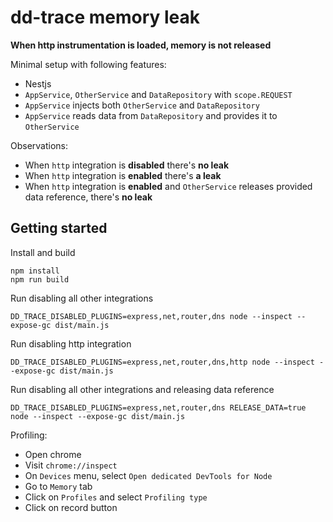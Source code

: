 # dd-trace memory leak

**When http instrumentation is loaded, memory is not released**

Minimal setup with following features:

- Nestjs
- `AppService`, `OtherService` and `DataRepository` with `scope.REQUEST`
- `AppService` injects both `OtherService` and `DataRepository`
- `AppService` reads data from `DataRepository` and provides it to `OtherService`

Observations:

- When `http` integration is **disabled** there's **no leak**
- When `http` integration is **enabled** there's **a leak**
- When `http` integration is **enabled** and `OtherService` releases provided data reference, there's **no leak**

## Getting started

Install and build

```
npm install
npm run build
```

Run disabling all other integrations

```
DD_TRACE_DISABLED_PLUGINS=express,net,router,dns node --inspect --expose-gc dist/main.js
```

Run disabling http integration

```
DD_TRACE_DISABLED_PLUGINS=express,net,router,dns,http node --inspect --expose-gc dist/main.js
```

Run disabling all other integrations and releasing data reference

```
DD_TRACE_DISABLED_PLUGINS=express,net,router,dns RELEASE_DATA=true node --inspect --expose-gc dist/main.js
```

Profiling:

- Open chrome
- Visit `chrome://inspect`
- On `Devices` menu, select `Open dedicated DevTools for Node`
- Go to `Memory` tab
- Click on `Profiles` and select `Profiling type`
- Click on record button

